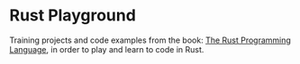 # Rust Playground
Training projects and code examples from the book: [The Rust Programming Language](https://doc.rust-lang.org/book), in order to play and learn to code in Rust.
